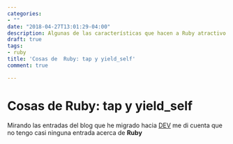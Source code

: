 ```yaml
---
categories:
- ""
date: "2018-04-27T13:01:29-04:00"
description: Algunas de las características que hacen a Ruby atractivo
draft: true
tags:
- ruby
title: 'Cosas de  Ruby: tap y yield_self'
comment: true

---
```


# Cosas de Ruby: tap y yield_self

Mirando las entradas del blog que he migrado hacia [DEV](http://dev.to) me di
cuenta que no tengo casi ninguna entrada acerca de **Ruby**
